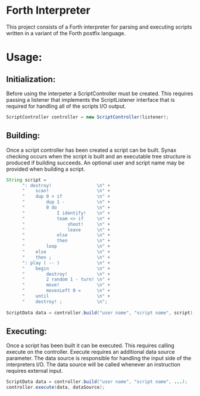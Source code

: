 # Forth Interpreter
This project consists of a Forth interpreter for parsing and executing scripts written in a variant of the Forth postfix language.

# Usage: 

## Initialization:
Before using the interpeter a ScriptController must be created. This requires passing a listener that implements the ScriptListener interface that is required for handling all of the scripts I/O output.
```java
ScriptController controller = new ScriptController(listener);
```
## Building:
Once a script controller has been created a script can be built. Synax checking occurs when the script is built and an executable tree structure is produced if building succeeds. An optional user and script name may be provided when building a script. 

```java
String script =  
      ": destroy!                 \n" +               
      "    scan!                  \n" +      
      "    dup 0 > if             \n" +
      "        dup 1 -            \n" +
      "        0 do               \n" + 
      "            I identify!    \n" + 
      "            team <> if     \n" +
      "                shoot!     \n" +
      "                leave      \n" +
      "            else           \n" +
      "            then           \n" +
      "        loop               \n" +
      "    else                   \n" +
      "    then ;                 \n" +
      ": play ( -- )              \n" +      
      "    begin                  \n" +  
      "        destroy!           \n" +
      "        2 random 1 - turn! \n" +
      "        move!              \n" +
      "        movesLeft 0 =      \n" +  
      "    until                  \n" + 
      "    destroy! ;             \n";
    
ScriptData data = controller.build("user name", "script name", script);
```

## Executing:
Once a script has been built it can be executed. This requires calling execute on the controller. Execute requires an additional data source parameter. The data source is responsible for handling the input side of the interpreters I/O. The data source will be called whenever an instruction requires external input.
```java
ScriptData data = controller.build("user name", "script name", ...);
controller.execute(data, dataSource);
```
